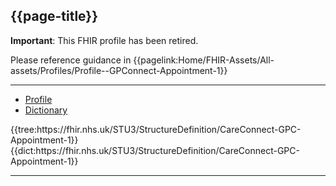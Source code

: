 ## {{page-title}}

<div class="nhsd-a-box nhsd-a-box--bg-red nhsd-!t-margin-bottom-6 nhsd-t-body">
  <strong>Important</strong>: This FHIR profile has been retired.
</div>

Please reference guidance in {{pagelink:Home/FHIR-Assets/All-assets/Profiles/Profile--GPConnect-Appointment-1}}


---

<!--// start of code snippet -->
<div>
    <ul class="nav nav-tabs" role="tablist">
      <li role="presentation" class="active">
        <a href="#profile-1" role="tab" data-toggle="tab">Profile</a>
      </li>
      <li role="presentation">
        <a href="#dictionary-1" role="tab" data-toggle="tab">Dictionary</a>
      </li>
  </ul>

  <!-- Tab panes -->
  <div class="tab-content snippet nhsd-!t-margin-bottom-6">
    <div role="tabpanel" class="tab-pane active" id="profile-1">
        {{tree:https://fhir.nhs.uk/STU3/StructureDefinition/CareConnect-GPC-Appointment-1}}
    </div>
    <div role="tabpanel" class="tab-pane" id="dictionary-1">
        {{dict:https://fhir.nhs.uk/STU3/StructureDefinition/CareConnect-GPC-Appointment-1}} 
    </div>
  </div>
</div>
<!--// end of code snippet -->

---